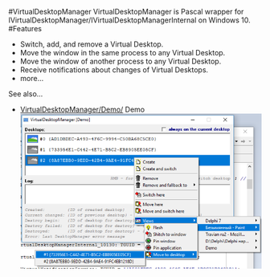 #VirtualDesktopManager
VirtualDesktopManager is Pascal wrapper for IVirtualDesktopManager/IVirtualDesktopManagerInternal on Windows 10.
#Features
* Switch, add, and remove a Virtual Desktop.
* Move the window in the same process to any Virtual Desktop.
* Move the window of another process to any Virtual Desktop.
* Receive notifications about changes of Virtual Desktops.
* more...

See also...
* [VirtualDesktopManager/Demo/](VirtualDesktopManager/Demo/) Demo
![](https://github.com/Andriukhin/VirtualDesktopManager/blob/master/Demo/Screenshot.png)
